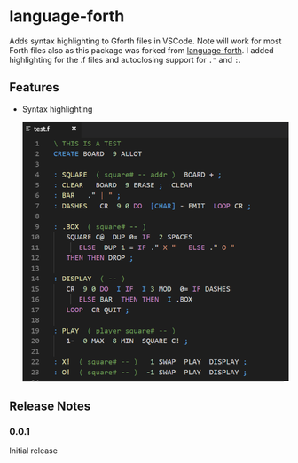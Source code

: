 # language-forth

Adds syntax highlighting to Gforth files in VSCode. Note will work for most Forth files also as this package was forked from [language-forth](https://github.com/harrypower/language-forth). I added highlighting for the .f files and autoclosing support for `."` and `:`.

## Features

- Syntax highlighting

    ![Screenshoot](images/screenshoot.png)

## Release Notes

### 0.0.1

Initial release 
